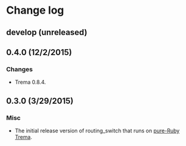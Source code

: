 # Change log

## develop (unreleased)


## 0.4.0 (12/2/2015)
### Changes
* Trema 0.8.4.


## 0.3.0 (3/29/2015)
### Misc
* The initial release version of routing_switch that runs on [pure-Ruby Trema](https://github.com/trema/trema_ruby).
